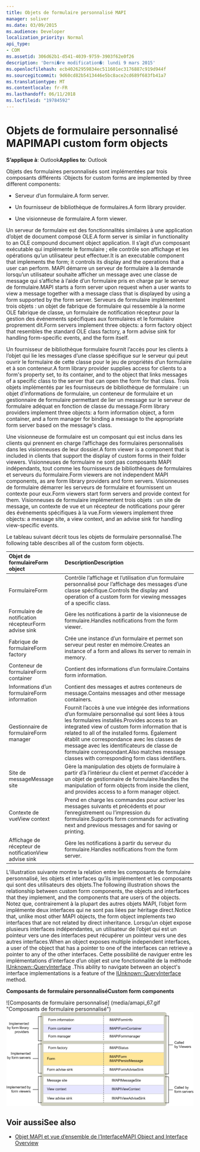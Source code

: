 ```yaml
---
title: Objets de formulaire personnalisé MAPI
manager: soliver
ms.date: 03/09/2015
ms.audience: Developer
localization_priority: Normal
api_type:
- COM
ms.assetid: 306d62b1-d541-4039-9759-3903f62e0f26
description: 'Derni�re modification�: lundi 9 mars 2015'
ms.openlocfilehash: ecb40262959834ec511601ec3176887c919d944f
ms.sourcegitcommit: 9d60cd82b5413446e5bc8ace2cd689f683fb41a7
ms.translationtype: MT
ms.contentlocale: fr-FR
ms.lasthandoff: 06/11/2018
ms.locfileid: "19784592"
---
```

# <a name="mapi-custom-form-objects"></a><span data-ttu-id="df03d-103">Objets de formulaire personnalisé MAPI</span><span class="sxs-lookup"><span data-stu-id="df03d-103">MAPI custom form objects</span></span>
  
<span data-ttu-id="df03d-104">**S’applique à**: Outlook</span><span class="sxs-lookup"><span data-stu-id="df03d-104">**Applies to**: Outlook</span></span> 
  
<span data-ttu-id="df03d-105">Objets des formulaires personnalisés sont implémentées par trois composants différents :</span><span class="sxs-lookup"><span data-stu-id="df03d-105">Objects for custom forms are implemented by three different components:</span></span>
  
- <span data-ttu-id="df03d-106">Serveur d’un formulaire.</span><span class="sxs-lookup"><span data-stu-id="df03d-106">A form server.</span></span>
    
- <span data-ttu-id="df03d-107">Un fournisseur de bibliothèque de formulaires.</span><span class="sxs-lookup"><span data-stu-id="df03d-107">A form library provider.</span></span>
    
- <span data-ttu-id="df03d-108">Une visionneuse de formulaire.</span><span class="sxs-lookup"><span data-stu-id="df03d-108">A form viewer.</span></span>
    
<span data-ttu-id="df03d-109">Un serveur de formulaire est des fonctionnalités similaires à une application d’objet de document composé OLE.</span><span class="sxs-lookup"><span data-stu-id="df03d-109">A form server is similar in functionality to an OLE compound document object application.</span></span> <span data-ttu-id="df03d-110">Il s’agit d’un composant exécutable qui implémente le formulaire ; elle contrôle son affichage et les opérations qu’un utilisateur peut effectuer.</span><span class="sxs-lookup"><span data-stu-id="df03d-110">It is an executable component that implements the form; it controls its display and the operations that a user can perform.</span></span> <span data-ttu-id="df03d-111">MAPI démarre un serveur de formulaire à la demande lorsqu’un utilisateur souhaite afficher un message avec une classe de message qui s’affiche à l’aide d’un formulaire pris en charge par le serveur de formulaire.</span><span class="sxs-lookup"><span data-stu-id="df03d-111">MAPI starts a form server upon request when a user wants to view a message together with a message class that is displayed by using a form supported by the form server.</span></span> <span data-ttu-id="df03d-112">Serveurs de formulaire implémentent trois objets : un objet de fabrique de formulaire qui ressemble à la norme OLE fabrique de classe, un formulaire de notification récepteur pour la gestion des événements spécifiques aux formulaires et le formulaire proprement dit.</span><span class="sxs-lookup"><span data-stu-id="df03d-112">Form servers implement three objects: a form factory object that resembles the standard OLE class factory, a form advise sink for handling form-specific events, and the form itself.</span></span> 
  
<span data-ttu-id="df03d-113">Un fournisseur de bibliothèque formulaire fournit l’accès pour les clients à l’objet qui lie les messages d’une classe spécifique sur le serveur qui peut ouvrir le formulaire de cette classe pour le jeu de propriétés d’un formulaire et à son conteneur.</span><span class="sxs-lookup"><span data-stu-id="df03d-113">A form library provider supplies access for clients to a form's property set, to its container, and to the object that links messages of a specific class to the server that can open the form for that class.</span></span> <span data-ttu-id="df03d-114">Trois objets implémentés par les fournisseurs de bibliothèque de formulaire : un objet d’informations de formulaire, un conteneur de formulaire et un gestionnaire de formulaire permettant de lier un message sur le serveur de formulaire adéquat en fonction de classe du message.</span><span class="sxs-lookup"><span data-stu-id="df03d-114">Form library providers implement three objects: a form information object, a form container, and a form manager for binding a message to the appropriate form server based on the message's class.</span></span>
  
<span data-ttu-id="df03d-115">Une visionneuse de formulaire est un composant qui est inclus dans les clients qui prennent en charge l’affichage des formulaires personnalisés dans les visionneuses de leur dossier.</span><span class="sxs-lookup"><span data-stu-id="df03d-115">A form viewer is a component that is included in clients that support the display of custom forms in their folder viewers.</span></span> <span data-ttu-id="df03d-116">Visionneuses de formulaire ne sont pas composants MAPI indépendants, tout comme les fournisseurs de bibliothèques de formulaires et serveurs du formulaire.</span><span class="sxs-lookup"><span data-stu-id="df03d-116">Form viewers are not independent MAPI components, as are form library providers and form servers.</span></span> <span data-ttu-id="df03d-117">Visionneuses de formulaire démarrer les serveurs de formulaire et fournissent un contexte pour eux.</span><span class="sxs-lookup"><span data-stu-id="df03d-117">Form viewers start form servers and provide context for them.</span></span> <span data-ttu-id="df03d-118">Visionneuses de formulaire implémentent trois objets : un site de message, un contexte de vue et un récepteur de notifications pour gérer des événements spécifiques à la vue.</span><span class="sxs-lookup"><span data-stu-id="df03d-118">Form viewers implement three objects: a message site, a view context, and an advise sink for handling view-specific events.</span></span>
  
<span data-ttu-id="df03d-119">Le tableau suivant décrit tous les objets de formulaire personnalisé.</span><span class="sxs-lookup"><span data-stu-id="df03d-119">The following table describes all of the custom form objects.</span></span> 
  
|<span data-ttu-id="df03d-120">**Objet de formulaire**</span><span class="sxs-lookup"><span data-stu-id="df03d-120">**Form object**</span></span>|<span data-ttu-id="df03d-121">**Description**</span><span class="sxs-lookup"><span data-stu-id="df03d-121">**Description**</span></span>|
|:-----|:-----|
|<span data-ttu-id="df03d-122">Formulaire</span><span class="sxs-lookup"><span data-stu-id="df03d-122">Form</span></span>  <br/> |<span data-ttu-id="df03d-123">Contrôle l’affichage et l’utilisation d’un formulaire personnalisé pour l’affichage des messages d’une classe spécifique.</span><span class="sxs-lookup"><span data-stu-id="df03d-123">Controls the display and operation of a custom form for viewing messages of a specific class.</span></span>  <br/> |
|<span data-ttu-id="df03d-124">Formulaire de notification récepteur</span><span class="sxs-lookup"><span data-stu-id="df03d-124">Form advise sink</span></span>  <br/> |<span data-ttu-id="df03d-125">Gère les notifications à partir de la visionneuse de formulaire.</span><span class="sxs-lookup"><span data-stu-id="df03d-125">Handles notifications from the form viewer.</span></span>  <br/> |
|<span data-ttu-id="df03d-126">Fabrique de formulaire</span><span class="sxs-lookup"><span data-stu-id="df03d-126">Form factory</span></span>  <br/> |<span data-ttu-id="df03d-127">Crée une instance d’un formulaire et permet son serveur peut rester en mémoire.</span><span class="sxs-lookup"><span data-stu-id="df03d-127">Creates an instance of a form and allows its server to remain in memory.</span></span>  <br/> |
|<span data-ttu-id="df03d-128">Conteneur de formulaire</span><span class="sxs-lookup"><span data-stu-id="df03d-128">Form container</span></span>  <br/> |<span data-ttu-id="df03d-129">Contient des informations d’un formulaire.</span><span class="sxs-lookup"><span data-stu-id="df03d-129">Contains form information.</span></span>  <br/> |
|<span data-ttu-id="df03d-130">Informations d’un formulaire</span><span class="sxs-lookup"><span data-stu-id="df03d-130">Form information</span></span>  <br/> |<span data-ttu-id="df03d-131">Contient des messages et autres conteneurs de message.</span><span class="sxs-lookup"><span data-stu-id="df03d-131">Contains messages and other message containers.</span></span>  <br/> |
|<span data-ttu-id="df03d-132">Gestionnaire de formulaire</span><span class="sxs-lookup"><span data-stu-id="df03d-132">Form manager</span></span>  <br/> |<span data-ttu-id="df03d-133">Fournit l’accès à une vue intégrée des informations d’un formulaire personnalisé qui sont liées à tous les formulaires installés.</span><span class="sxs-lookup"><span data-stu-id="df03d-133">Provides access to an integrated view of custom form information that is related to all of the installed forms.</span></span> <span data-ttu-id="df03d-134">Également établit une correspondance avec les classes de message avec les identificateurs de classe de formulaire correspondant.</span><span class="sxs-lookup"><span data-stu-id="df03d-134">Also matches message classes with corresponding form class identifiers.</span></span>  <br/> |
|<span data-ttu-id="df03d-135">Site de message</span><span class="sxs-lookup"><span data-stu-id="df03d-135">Message site</span></span>  <br/> |<span data-ttu-id="df03d-136">Gère la manipulation des objets de formulaire à partir d’à l’intérieur du client et permet d’accéder à un objet de gestionnaire de formulaire.</span><span class="sxs-lookup"><span data-stu-id="df03d-136">Handles the manipulation of form objects from inside the client, and provides access to a form manager object.</span></span>  <br/> |
|<span data-ttu-id="df03d-137">Contexte de vue</span><span class="sxs-lookup"><span data-stu-id="df03d-137">View context</span></span>  <br/> |<span data-ttu-id="df03d-138">Prend en charge les commandes pour activer les messages suivants et précédents et pour l’enregistrement ou l’impression du formulaire.</span><span class="sxs-lookup"><span data-stu-id="df03d-138">Supports form commands for activating next and previous messages and for saving or printing.</span></span>  <br/> |
|<span data-ttu-id="df03d-139">Affichage de récepteur de notification</span><span class="sxs-lookup"><span data-stu-id="df03d-139">View advise sink</span></span>  <br/> |<span data-ttu-id="df03d-140">Gère les notifications à partir du serveur du formulaire.</span><span class="sxs-lookup"><span data-stu-id="df03d-140">Handles notifications from the form server.</span></span>  <br/> |
   
<span data-ttu-id="df03d-141">L’illustration suivante montre la relation entre les composants de formulaire personnalisé, les objets et interfaces qu’ils implémentent et les composants qui sont des utilisateurs des objets.</span><span class="sxs-lookup"><span data-stu-id="df03d-141">The following illustration shows the relationship between custom form components, the objects and interfaces that they implement, and the components that are users of the objects.</span></span> <span data-ttu-id="df03d-142">Notez que, contrairement à la plupart des autres objets MAPI, l’objet form implémente deux interfaces qui ne sont pas liées par héritage direct.</span><span class="sxs-lookup"><span data-stu-id="df03d-142">Notice that, unlike most other MAPI objects, the form object implements two interfaces that are not related by direct inheritance.</span></span> <span data-ttu-id="df03d-143">Lorsqu’un objet expose plusieurs interfaces indépendantes, un utilisateur de l’objet qui est un pointeur vers une des interfaces peut récupérer un pointeur vers une des autres interfaces.</span><span class="sxs-lookup"><span data-stu-id="df03d-143">When an object exposes multiple independent interfaces, a user of the object that has a pointer to one of the interfaces can retrieve a pointer to any of the other interfaces.</span></span> <span data-ttu-id="df03d-144">Cette possibilité de naviguer entre les implémentations d’interface d’un objet est une fonctionnalité de la méthode [IUnknown::QueryInterface](http://msdn.microsoft.com/library/54d5ff80-18db-43f2-b636-f93ac053146d%28Office.15%29.aspx) .</span><span class="sxs-lookup"><span data-stu-id="df03d-144">This ability to navigate between an object's interface implementations is a feature of the [IUnknown::QueryInterface](http://msdn.microsoft.com/library/54d5ff80-18db-43f2-b636-f93ac053146d%28Office.15%29.aspx) method.</span></span> 
  
<span data-ttu-id="df03d-145">**Composants de formulaire personnalisé**</span><span class="sxs-lookup"><span data-stu-id="df03d-145">**Custom form components**</span></span>
  
<span data-ttu-id="df03d-146">![Composants de formulaire personnalisé] (media/amapi_67.gif "Composants de formulaire personnalisé")</span><span class="sxs-lookup"><span data-stu-id="df03d-146">![Custom form components](media/amapi_67.gif "Custom form components")</span></span>
  
## <a name="see-also"></a><span data-ttu-id="df03d-147">Voir aussi</span><span class="sxs-lookup"><span data-stu-id="df03d-147">See also</span></span>

- [<span data-ttu-id="df03d-148">Objet MAPI et vue d’ensemble de l’Interface</span><span class="sxs-lookup"><span data-stu-id="df03d-148">MAPI Object and Interface Overview</span></span>](mapi-object-and-interface-overview.md)

